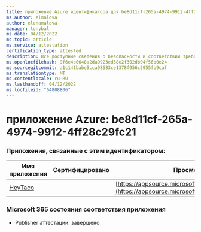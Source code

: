 ```yaml
---
title: приложение Azure идентификатора для be8d11cf-265a-4974-9912-4ff28c29fc21
ms.author: elmalova
author: elenamalova
manager: tonybal
ms.date: 04/12/2022
ms.topic: article
ms.service: attestation
certification_type: attested
description: Все доступные сведения о безопасности и соответствии требованиям для be8d11cf-265a-4974-9912-4ff28c29fc21.
ms.openlocfilehash: 9f6e4b0640a2da9923ed38e2f302db04f56b0e24
ms.sourcegitcommit: a1c141babe5cca98683ce1378f956c5955fb9caf
ms.translationtype: MT
ms.contentlocale: ru-RU
ms.lasthandoff: 04/12/2022
ms.locfileid: "64808806"
---
```

# <a name="azure-app-id-be8d11cf-265a-4974-9912-4ff28c29fc21"></a>приложение Azure: be8d11cf-265a-4974-9912-4ff28c29fc21


### <a name="apps-associated-with-this-id"></a>Приложения, связанные с этим идентификатором:
| **Имя приложения** | **Сертифицировано** | **Просмотр в AppSource** |
|--------------|---------------|-----------------------|
| [HeyTaco](../forward/WA200001346.md) |  | [https://appsource.microsoft.com/product/office/WA200001346](https://appsource.microsoft.com/product/office/WA200001346) |

### <a name="microsoft-365-app-compliance-status"></a>Microsoft 365 состояния соответствия приложения
- Publisher аттестации: завершено
